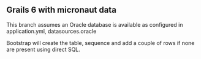 ## Grails 6 with micronaut data

This branch assumes an Oracle database is available as configured in application.yml, datasources.oracle

Bootstrap will create the table, sequence and add a couple of rows if none are present using direct SQL.